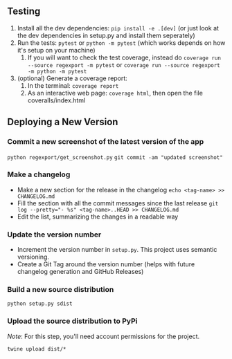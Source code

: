 
## Testing

  1. Install all the dev dependencies: `pip install -e .[dev]` (or just look at the dev dependencies in setup.py and install them seperately)
  2. Run the tests:  `pytest`  or `python -m pytest`  (which works depends on how it's setup on your machine)
     1. If you will want to check the test coverage, instead do `coverage run --source regexport -m pytest` or `coverage run --source regexport -m python -m pytest`
  3. (optional) Generate a coverage report:
     1. In the terminal: `coverage report`
     2. As an interactive web page: `coverage html`, then open the file coveralls/index.html 

## Deploying a New Version

### Commit a new screenshot of the latest version of the app

`python regexport/get_screenshot.py`
`git commit -am "updated screenshot"`

### Make a changelog

  - Make a new section for the release in the changelog `echo <tag-name> >> CHANGELOG.md`
  - Fill the section with all the commit messages since the last release `git log --pretty="- %s" <tag-name>..HEAD >> CHANGELOG.md`
  - Edit the list, summarizing the changes in a readable way

### Update the version number

  - Increment the version number in `setup.py`.  This project uses semantic versioning.
  - Create a Git Tag around the version number (helps with future changelog generation and GitHub Releases)

### Build a new source distribution
```
python setup.py sdist
```

### Upload the source distribution to PyPi

*Note*: For this step, you'll need account permissions for the project.

```
twine upload dist/*
```

